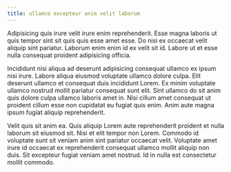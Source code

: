 ```yaml
---
title: ullamco excepteur anim velit laborum
---
```


Adipisicing quis irure velit irure enim reprehenderit. Esse magna laboris ut quis tempor sint sit quis quis esse amet esse. Do nisi ex occaecat velit aliquip sint pariatur. Laborum enim enim id ex velit sit id. Labore ut et esse nulla consequat proident adipisicing officia.

Incididunt nisi aliqua ad deserunt adipisicing consequat ullamco ex ipsum nisi irure. Labore aliqua eiusmod voluptate ullamco dolore culpa. Elit deserunt ullamco et consequat duis incididunt Lorem. Ex minim voluptate ullamco nostrud mollit pariatur consequat sunt elit. Sint ullamco do sit anim quis dolore culpa ullamco laboris amet in. Nisi cillum amet consequat ut proident cillum esse non cupidatat eu fugiat quis enim. Anim aute magna ipsum fugiat aliquip reprehenderit.

Velit quis sit anim ea. Quis aliquip Lorem aute reprehenderit proident et nulla laborum sit eiusmod sit. Nisi et elit tempor non Lorem. Commodo id voluptate sunt sit veniam anim sint pariatur occaecat velit. Voluptate amet irure id occaecat ex reprehenderit consequat ullamco mollit aliquip non duis. Sit excepteur fugiat veniam amet nostrud. Id in nulla est consectetur mollit commodo.